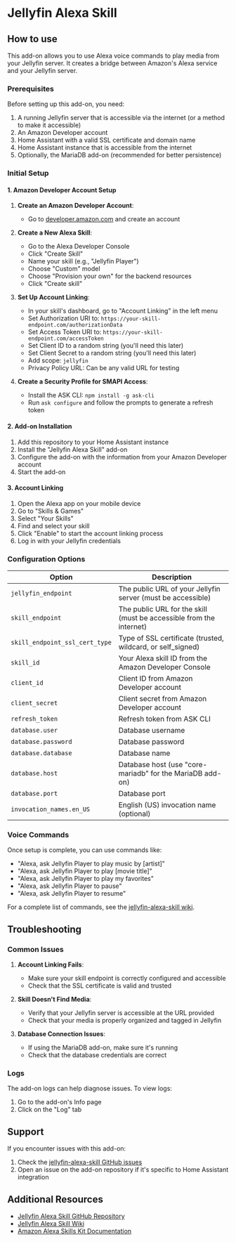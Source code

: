 # Jellyfin Alexa Skill

## How to use

This add-on allows you to use Alexa voice commands to play media from your Jellyfin server. It creates a bridge between Amazon's Alexa service and your Jellyfin server.

### Prerequisites

Before setting up this add-on, you need:

1. A running Jellyfin server that is accessible via the internet (or a method to make it accessible)
2. An Amazon Developer account
3. Home Assistant with a valid SSL certificate and domain name
4. Home Assistant instance that is accessible from the internet
5. Optionally, the MariaDB add-on (recommended for better persistence)

### Initial Setup

#### 1. Amazon Developer Account Setup

1. **Create an Amazon Developer Account**:
   - Go to [developer.amazon.com](https://developer.amazon.com/) and create an account

2. **Create a New Alexa Skill**:
   - Go to the Alexa Developer Console
   - Click "Create Skill"
   - Name your skill (e.g., "Jellyfin Player")
   - Choose "Custom" model
   - Choose "Provision your own" for the backend resources
   - Click "Create skill"

3. **Set Up Account Linking**:
   - In your skill's dashboard, go to "Account Linking" in the left menu
   - Set Authorization URI to: `https://your-skill-endpoint.com/authorizationData`
   - Set Access Token URI to: `https://your-skill-endpoint.com/accessToken`
   - Set Client ID to a random string (you'll need this later)
   - Set Client Secret to a random string (you'll need this later)
   - Add scope: `jellyfin`
   - Privacy Policy URL: Can be any valid URL for testing

4. **Create a Security Profile for SMAPI Access**:
   - Install the ASK CLI: `npm install -g ask-cli`
   - Run `ask configure` and follow the prompts to generate a refresh token

#### 2. Add-on Installation

1. Add this repository to your Home Assistant instance
2. Install the "Jellyfin Alexa Skill" add-on
3. Configure the add-on with the information from your Amazon Developer account
4. Start the add-on

#### 3. Account Linking

1. Open the Alexa app on your mobile device
2. Go to "Skills & Games"
3. Select "Your Skills"
4. Find and select your skill
5. Click "Enable" to start the account linking process
6. Log in with your Jellyfin credentials

### Configuration Options

| Option | Description |
|--------|-------------|
| `jellyfin_endpoint` | The public URL of your Jellyfin server (must be accessible) |
| `skill_endpoint` | The public URL for the skill (must be accessible from the internet) |
| `skill_endpoint_ssl_cert_type` | Type of SSL certificate (trusted, wildcard, or self_signed) |
| `skill_id` | Your Alexa skill ID from the Amazon Developer Console |
| `client_id` | Client ID from Amazon Developer account |
| `client_secret` | Client secret from Amazon Developer account |
| `refresh_token` | Refresh token from ASK CLI |
| `database.user` | Database username |
| `database.password` | Database password |
| `database.database` | Database name |
| `database.host` | Database host (use "core-mariadb" for the MariaDB add-on) |
| `database.port` | Database port |
| `invocation_names.en_US` | English (US) invocation name (optional) |

### Voice Commands

Once setup is complete, you can use commands like:

- "Alexa, ask Jellyfin Player to play music by [artist]"
- "Alexa, ask Jellyfin Player to play [movie title]"
- "Alexa, ask Jellyfin Player to play my favorites"
- "Alexa, ask Jellyfin Player to pause"
- "Alexa, ask Jellyfin Player to resume"

For a complete list of commands, see the [jellyfin-alexa-skill wiki](https://github.com/infinityofspace/jellyfin_alexa_skill/wiki).

## Troubleshooting

### Common Issues

1. **Account Linking Fails**:
   - Make sure your skill endpoint is correctly configured and accessible
   - Check that the SSL certificate is valid and trusted

2. **Skill Doesn't Find Media**:
   - Verify that your Jellyfin server is accessible at the URL provided
   - Check that your media is properly organized and tagged in Jellyfin

3. **Database Connection Issues**:
   - If using the MariaDB add-on, make sure it's running
   - Check that the database credentials are correct

### Logs

The add-on logs can help diagnose issues. To view logs:

1. Go to the add-on's Info page
2. Click on the "Log" tab

## Support

If you encounter issues with this add-on:

1. Check the [jellyfin-alexa-skill GitHub issues](https://github.com/infinityofspace/jellyfin_alexa_skill/issues)
2. Open an issue on the add-on repository if it's specific to Home Assistant integration

## Additional Resources

- [Jellyfin Alexa Skill GitHub Repository](https://github.com/infinityofspace/jellyfin_alexa_skill)
- [Jellyfin Alexa Skill Wiki](https://github.com/infinityofspace/jellyfin_alexa_skill/wiki)
- [Amazon Alexa Skills Kit Documentation](https://developer.amazon.com/en-US/docs/alexa/ask-overviews/what-is-the-alexa-skills-kit.html)